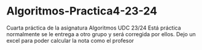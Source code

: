 # Algoritmos-Practica4-23-24
Cuarta práctica de la asignatura Algoritmos UDC 23/24
Está práctica normalmente se le entrega a otro grupo y será corregida por ellos.
Dejo un excel para poder calcular la nota como el profesor
